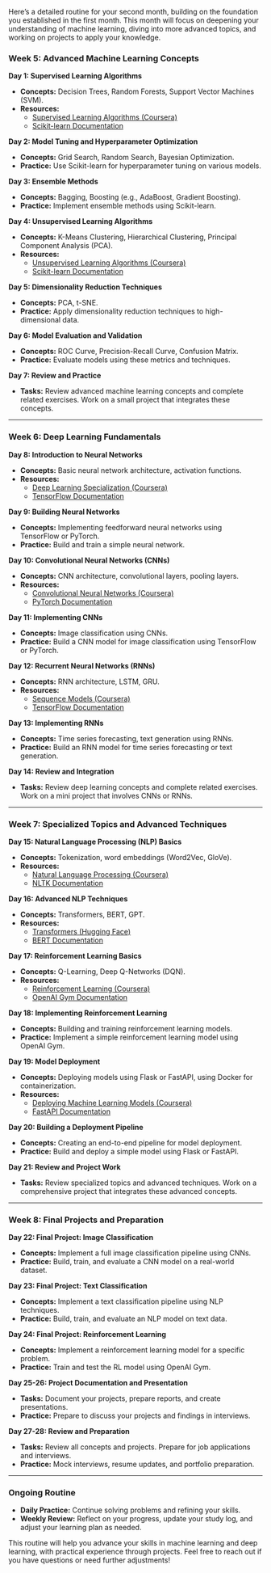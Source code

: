 Here’s a detailed routine for your second month, building on the foundation you established in the first month. This month will focus on deepening your understanding of machine learning, diving into more advanced topics, and working on projects to apply your knowledge.

### **Week 5: Advanced Machine Learning Concepts**

**Day 1: Supervised Learning Algorithms**
- **Concepts:** Decision Trees, Random Forests, Support Vector Machines (SVM).
- **Resources:** 
  - [Supervised Learning Algorithms (Coursera)](https://www.coursera.org/learn/machine-learning)
  - [Scikit-learn Documentation](https://scikit-learn.org/stable/)

**Day 2: Model Tuning and Hyperparameter Optimization**
- **Concepts:** Grid Search, Random Search, Bayesian Optimization.
- **Practice:** Use Scikit-learn for hyperparameter tuning on various models.

**Day 3: Ensemble Methods**
- **Concepts:** Bagging, Boosting (e.g., AdaBoost, Gradient Boosting).
- **Practice:** Implement ensemble methods using Scikit-learn.

**Day 4: Unsupervised Learning Algorithms**
- **Concepts:** K-Means Clustering, Hierarchical Clustering, Principal Component Analysis (PCA).
- **Resources:** 
  - [Unsupervised Learning Algorithms (Coursera)](https://www.coursera.org/learn/machine-learning-unsupervised)
  - [Scikit-learn Documentation](https://scikit-learn.org/stable/)

**Day 5: Dimensionality Reduction Techniques**
- **Concepts:** PCA, t-SNE.
- **Practice:** Apply dimensionality reduction techniques to high-dimensional data.

**Day 6: Model Evaluation and Validation**
- **Concepts:** ROC Curve, Precision-Recall Curve, Confusion Matrix.
- **Practice:** Evaluate models using these metrics and techniques.

**Day 7: Review and Practice**
- **Tasks:** Review advanced machine learning concepts and complete related exercises. Work on a small project that integrates these concepts.

---

### **Week 6: Deep Learning Fundamentals**

**Day 8: Introduction to Neural Networks**
- **Concepts:** Basic neural network architecture, activation functions.
- **Resources:** 
  - [Deep Learning Specialization (Coursera)](https://www.coursera.org/specializations/deep-learning)
  - [TensorFlow Documentation](https://www.tensorflow.org/learn)

**Day 9: Building Neural Networks**
- **Concepts:** Implementing feedforward neural networks using TensorFlow or PyTorch.
- **Practice:** Build and train a simple neural network.

**Day 10: Convolutional Neural Networks (CNNs)**
- **Concepts:** CNN architecture, convolutional layers, pooling layers.
- **Resources:** 
  - [Convolutional Neural Networks (Coursera)](https://www.coursera.org/learn/convolutional-neural-networks)
  - [PyTorch Documentation](https://pytorch.org/docs/stable/index.html)

**Day 11: Implementing CNNs**
- **Concepts:** Image classification using CNNs.
- **Practice:** Build a CNN model for image classification using TensorFlow or PyTorch.

**Day 12: Recurrent Neural Networks (RNNs)**
- **Concepts:** RNN architecture, LSTM, GRU.
- **Resources:** 
  - [Sequence Models (Coursera)](https://www.coursera.org/learn/nlp-sequence-models)
  - [TensorFlow Documentation](https://www.tensorflow.org/learn)

**Day 13: Implementing RNNs**
- **Concepts:** Time series forecasting, text generation using RNNs.
- **Practice:** Build an RNN model for time series forecasting or text generation.

**Day 14: Review and Integration**
- **Tasks:** Review deep learning concepts and complete related exercises. Work on a mini project that involves CNNs or RNNs.

---

### **Week 7: Specialized Topics and Advanced Techniques**

**Day 15: Natural Language Processing (NLP) Basics**
- **Concepts:** Tokenization, word embeddings (Word2Vec, GloVe).
- **Resources:** 
  - [Natural Language Processing (Coursera)](https://www.coursera.org/specializations/natural-language-processing)
  - [NLTK Documentation](https://www.nltk.org/)

**Day 16: Advanced NLP Techniques**
- **Concepts:** Transformers, BERT, GPT.
- **Resources:** 
  - [Transformers (Hugging Face)](https://huggingface.co/transformers/)
  - [BERT Documentation](https://github.com/google-research/bert)

**Day 17: Reinforcement Learning Basics**
- **Concepts:** Q-Learning, Deep Q-Networks (DQN).
- **Resources:** 
  - [Reinforcement Learning (Coursera)](https://www.coursera.org/learn/reinforcement-learning)
  - [OpenAI Gym Documentation](https://gym.openai.com/)

**Day 18: Implementing Reinforcement Learning**
- **Concepts:** Building and training reinforcement learning models.
- **Practice:** Implement a simple reinforcement learning model using OpenAI Gym.

**Day 19: Model Deployment**
- **Concepts:** Deploying models using Flask or FastAPI, using Docker for containerization.
- **Resources:** 
  - [Deploying Machine Learning Models (Coursera)](https://www.coursera.org/learn/deploying-machine-learning-models)
  - [FastAPI Documentation](https://fastapi.tiangolo.com/)

**Day 20: Building a Deployment Pipeline**
- **Concepts:** Creating an end-to-end pipeline for model deployment.
- **Practice:** Build and deploy a simple model using Flask or FastAPI.

**Day 21: Review and Project Work**
- **Tasks:** Review specialized topics and advanced techniques. Work on a comprehensive project that integrates these advanced concepts.

---

### **Week 8: Final Projects and Preparation**

**Day 22: Final Project: Image Classification**
- **Concepts:** Implement a full image classification pipeline using CNNs.
- **Practice:** Build, train, and evaluate a CNN model on a real-world dataset.

**Day 23: Final Project: Text Classification**
- **Concepts:** Implement a text classification pipeline using NLP techniques.
- **Practice:** Build, train, and evaluate an NLP model on text data.

**Day 24: Final Project: Reinforcement Learning**
- **Concepts:** Implement a reinforcement learning model for a specific problem.
- **Practice:** Train and test the RL model using OpenAI Gym.

**Day 25-26: Project Documentation and Presentation**
- **Tasks:** Document your projects, prepare reports, and create presentations.
- **Practice:** Prepare to discuss your projects and findings in interviews.

**Day 27-28: Review and Preparation**
- **Tasks:** Review all concepts and projects. Prepare for job applications and interviews.
- **Practice:** Mock interviews, resume updates, and portfolio preparation.

---

### **Ongoing Routine**

- **Daily Practice:** Continue solving problems and refining your skills.
- **Weekly Review:** Reflect on your progress, update your study log, and adjust your learning plan as needed.

This routine will help you advance your skills in machine learning and deep learning, with practical experience through projects. Feel free to reach out if you have questions or need further adjustments!